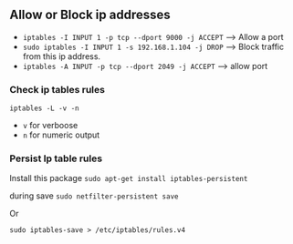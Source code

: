 ## Allow or Block ip addresses

* `iptables -I INPUT 1 -p tcp --dport 9000 -j ACCEPT` --> Allow a port
* `sudo iptables -I INPUT 1 -s 192.168.1.104 -j DROP` --> Block traffic from this ip address.
* `iptables -A INPUT -p tcp --dport 2049 -j ACCEPT` --> allow port

### Check ip tables rules
```shell
iptables -L -v -n
```
* `v` for verboose
* `n` for numeric output

### Persist Ip table rules
Install this package `sudo apt-get install iptables-persistent`

during save `sudo netfilter-persistent save`

Or

```shell
sudo iptables-save > /etc/iptables/rules.v4
```

